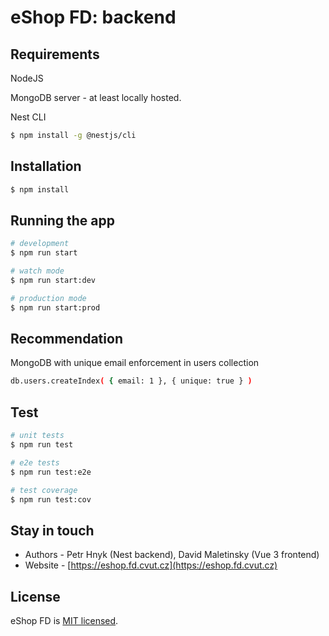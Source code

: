 # eShop FD: backend

## Requirements
NodeJS

MongoDB server - at least locally hosted.

Nest CLI
```bash
$ npm install -g @nestjs/cli
```

## Installation

```bash
$ npm install
```

## Running the app

```bash
# development
$ npm run start

# watch mode
$ npm run start:dev

# production mode
$ npm run start:prod
```

## Recommendation
MongoDB with unique email enforcement in users collection
```bash
db.users.createIndex( { email: 1 }, { unique: true } )
```

## Test

```bash
# unit tests
$ npm run test

# e2e tests
$ npm run test:e2e

# test coverage
$ npm run test:cov
```

## Stay in touch

- Authors - Petr Hnyk (Nest backend), David Maletinsky (Vue 3 frontend)
- Website - [https://eshop.fd.cvut.cz](https://eshop.fd.cvut.cz)

## License

  eShop FD is [MIT licensed](../LICENSE).
